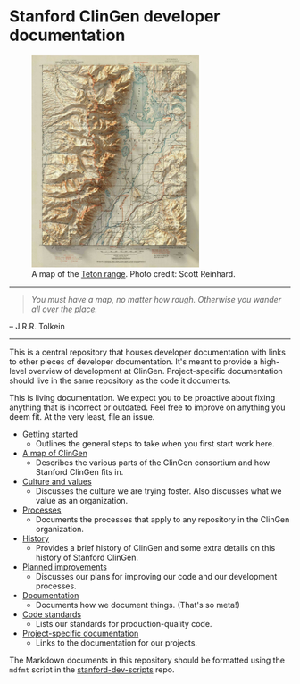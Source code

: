 # Stanford ClinGen developer documentation

<figure>
    <img width="300px" src="./img/scott-reinhard-grand-teton-map.jpg" alt="A map of the Teton range"/>
    <figcaption>A map of the <a href="https://en.wikipedia.org/wiki/Teton_Range">Teton range</a>. Photo credit: Scott Reinhard.</figcaption>
</figure>

______________________________________________________________________

> *You must have a map, no matter how rough. Otherwise you wander all over the
> place.*

– J.R.R. Tolkein

______________________________________________________________________

This is a central repository that houses developer documentation with links to
other pieces of developer documentation. It's meant to provide a high-level
overview of development at ClinGen. Project-specific documentation should live
in the same repository as the code it documents.

This is living documentation. We expect you to be proactive about fixing
anything that is incorrect or outdated. Feel free to improve on anything you
deem fit. At the very least, file an issue.

- [Getting started](./doc/getting-started.md)
  - Outlines the general steps to take when you first start work here.
- [A map of ClinGen](./doc/a-map-of-clingen.md)
  - Describes the various parts of the ClinGen consortium and how Stanford
    ClinGen fits in.
- [Culture and values](./doc/culture-and-values.md)
  - Discusses the culture we are trying foster. Also discusses what we value as
    an organization.
- [Processes](./doc/processes.md)
  - Documents the processes that apply to any repository in the ClinGen
    organization.
- [History](<>)
  - Provides a brief history of ClinGen and some extra details on this history
    of Stanford ClinGen.
- [Planned improvements](<>)
  - Discusses our plans for improving our code and our development processes.
- [Documentation](<>)
  - Documents how we document things. (That's so meta!)
- [Code standards](<>)
  - Lists our standards for production-quality code.
- [Project-specific documentation](<>)
  - Links to the documentation for our projects.

The Markdown documents in this repository should be formatted using the `mdfmt`
script in the
[stanford-dev-scripts](https://github.com/ClinGen/stanford-dev-scripts/blob/main/tasks/general.py)
repo.
